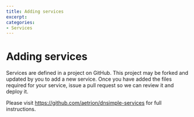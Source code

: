 ```yaml
---
title: Adding services
excerpt: 
categories:
- Services
---
```


# Adding services

Services are defined in a project on GitHub. This project may be forked and updated by you to add a new service. Once you have added the files required for your service, issue a pull request so we can review it and deploy it.

Please visit https://github.com/aetrion/dnsimple-services for full instructions.
